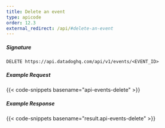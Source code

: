 ```yaml
---
title: Delete an event
type: apicode
order: 12.3
external_redirect: /api/#delete-an-event
---
```


##### Signature
`DELETE https://api.datadoghq.com/api/v1/events/<EVENT_ID>`
##### Example Request
{{< code-snippets basename="api-events-delete" >}}
##### Example Response
{{< code-snippets basename="result.api-events-delete" >}}

